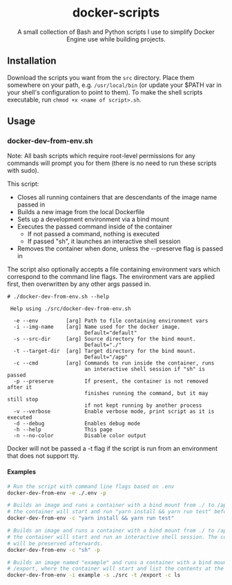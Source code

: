 <div align="center">
  
# docker-scripts

A small collection of Bash and Python scripts I use to simplify Docker Engine use while building projects.

</div>

## Installation

Download the scripts you want from the `src` directory. Place them somewhere on your path, e.g. `/usr/local/bin` (or update your $PATH var in your shell's configuration to point to them). To make the shell scripts executable, run `chmod +x <name of script>.sh`.

## Usage

### docker-dev-from-env.sh

Note: All bash scripts which require root-level permissions for any commands will prompt you for them (there is no need to run these scripts with sudo).

This script:

- Closes all running containers that are descendants of the image name passed
  in
- Builds a new image from the local Dockerfile
- Sets up a development environment via a bind mount
- Executes the passed command inside of the container
  - If not passed a command, nothing is executed
  - If passed "sh", it launches an interactive shell session
- Removes the container when done, unless the --preserve flag is passed in

The script also optionally accepts a file containing environment vars which
correspond to the command line flags. The environment vars are applied first,
then overwritten by any other args passed in.

```
# ./docker-dev-from-env.sh --help

 Help using ./src/docker-dev-from-env.sh

  -e --env         [arg] Path to file containing environment vars
  -i --img-name    [arg] Name used for the docker image.
                         Default="default"
  -s --src-dir     [arg] Source directory for the bind mount.
                         Default="./"
  -t --target-dir  [arg] Target directory for the bind mount.
                         Default="/app"
  -c --cmd         [arg] Commands to run inside the container, runs
                         an interactive shell session if "sh" is passed
  -p --preserve          If present, the container is not removed after it
                         finishes running the command, but it may still stop
                         if not kept running by another process
  -v --verbose           Enable verbose mode, print script as it is executed
  -d --debug             Enables debug mode
  -h --help              This page
  -n --no-color          Disable color output
```

Docker will not be passed a -t flag if the script is run from an environment
that does not support tty.

#### Examples

```bash
# Run the script with command line flags based on .env
docker-dev-from-env -e ./.env -p

# Builds an image and runs a container with a bind mount from ./ to /app, where
# the container will start and run "yarn install && yarn run test" before being removed.
docker-dev-from-env -c "yarn install && yarn run test"

# Builds an image and runs a container with a bind mount from ./ to /app, where
# the container will start and run an interactive shell session. The container
# will be preserved afterwards.
docker-dev-from-env -c "sh" -p

# Builds an image named "example" and runs a container with a bind mount from ./src to
# /export, where the container will start and list the contents at the root directory.
docker-dev-from-env -i example -s ./src -t /export -c ls
```
